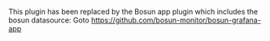 This plugin has been replaced by the Bosun app plugin which includes the bosun datasource: Goto https://github.com/bosun-monitor/bosun-grafana-app

